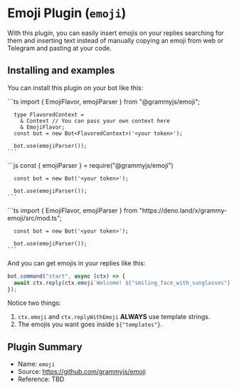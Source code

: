 # Emoji Plugin (`emoji`)

With this plugin, you can easily insert emojis on your replies searching for them and inserting text instead of manually copying an emoji from web or Telegram and pasting at your code.

## Installing and examples

You can install this plugin on your bot like this:

<CodeGroup>
  <CodeGroupItem title="TypeScript" active>
    ```ts
      import { EmojiFlavor, emojiParser } from "@grammyjs/emoji";

      type FlavoredContext =
        & Context // You can pass your own context here
        & EmojiFlavor;
      const bot = new Bot<FlavoredContext>('<your token>');

      bot.use(emojiParser());
    ```

  </CodeGroupItem>
  <CodeGroupItem title="JavaScript">
    ```js
      const { emojiParser } = require("@grammyjs/emoji")

      const bot = new Bot('<your token>');

      bot.use(emojiParser());
    ```

  </CodeGroupItem>
  <CodeGroupItem title="Deno">
    ```ts
      import { EmojiFlavor, emojiParser } from "https://deno.land/x/grammy-emoji/src/mod.ts";

      const bot = new Bot('<your token>');

      bot.use(emojiParser());
    ```

  </CodeGroupItem>
</CodeGroup>

And you can get emojis in your replies like this:

```js
bot.command("start", async (ctx) => {
  await ctx.reply(ctx.emoji`Welcome! ${"smiling_face_with_sunglasses"}`);
});
```

Notice two things:

1. `ctx.emoji` and `ctx.replyWithEmoji` **ALWAYS** use template strings.
2. The emojis you want goes inside `${"templates"}`.

## Plugin Summary

- Name: `emoji`
- Source: <https://github.com/grammyjs/emoji>
- Reference: TBD
